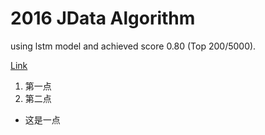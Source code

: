 # 2016 JData Algorithm

using lstm model and achieved score 0.80 (Top 200/5000).

[Link](http://www.datafountain.cn/projects/jdata/)

1. 第一点
2. 第二点
- 这是一点
